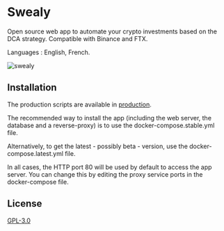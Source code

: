 # Swealy

Open source web app to automate your crypto investments based on the DCA strategy. Compatible with Binance and FTX.

Languages : English, French.

![swealy](https://github.com/jessy-bgl/swealy/blob/main/docs/swealy-dashboard.png)

## Installation

The production scripts are available in [production](https://github.com/jessy-bgl/swealy/tree/main/production).

The recommended way to install the app (including the web server, the database and a reverse-proxy) is to use the docker-compose.stable.yml file.

Alternatively, to get the latest - possibly beta - version, use the docker-compose.latest.yml file.

In all cases, the HTTP port 80 will be used by default to access the app server. You can change this by editing the proxy service ports in the docker-compose file.

## License

[GPL-3.0](https://choosealicense.com/licenses/gpl-3.0/)
